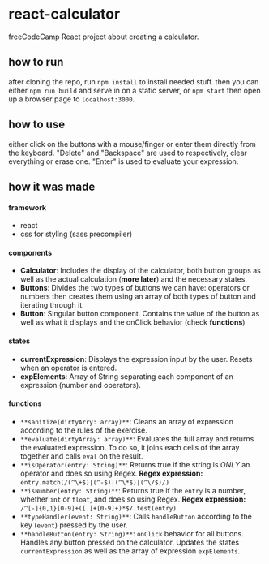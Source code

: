 # react-calculator
freeCodeCamp React project about creating a calculator.


## how to run

after cloning the repo, run `npm install` to install needed stuff. then you can either `npm run build` and serve in on a static server, or `npm start` then open up a browser page to `localhost:3000`.

## how to use

either click on the buttons with a mouse/finger or enter them directly from the keyboard. "Delete" and "Backspace" are used to respectively, clear everything or erase one. "Enter" is used to evaluate your expression. 

## how it was made

#### framework

+ react
+ css for styling (sass precompiler)

#### components

+ **Calculator**: Includes the display of the calculator, both button groups as well as the actual calculation (__more later__) and the necessary states.
+ **Buttons**: Divides the two types of buttons we can have: operators or numbers then creates them using an array of both types of button and iterating through it.
+ **Button**: Singular button component. Contains the value of the button as well as what it displays and the onClick behavior (check **functions**)

#### states

+ **currentExpression**: Displays the expression input by the user. Resets when an operator is entered.
+ **expElements**: Array of String separating each component of an expression (number and operators).

#### functions 

+ `**sanitize(dirtyArry: array)**`: Cleans an array of expression according to the rules of the exercise.
+ `**evaluate(dirtyArray: array)**`: Evaluates the full array and returns the evaluated expression. To do so, it joins each cells of the array together and calls `eval` on the result.
+ `**isOperator(entry: String)**`: Returns true if the string is *ONLY* an operator and does so using Regex. __Regex expression:__ `entry.match(/(^\+$)|(^-$)|(^\*$)|(^\/$)/)`
+ `**isNumber(entry: String)**`: Returns true if the `entry` is a number, whether `int` or `float`, and does so using Regex. __Regex expression:__ `/^[-]{0,1}[0-9]+([.]+[0-9]+)*$/.test(entry)`
+ `**typeHandler(event: String)**`: Calls `handleButton` according to the key (`event`) pressed by the user.
+ `**handleButton(entry: String)**`: `onClick` behavior for all buttons. Handles any button pressed on the calculator. Updates the states `currentExpression` as well as the array of expression `expElements`.